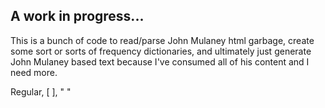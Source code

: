 ## A work in progress...

This is a bunch of code to read/parse John Mulaney html garbage, create some sort or sorts of frequency dictionaries, and ultimately just generate John Mulaney based text because I've consumed all of his content and I need more.


Regular, [ ], " "